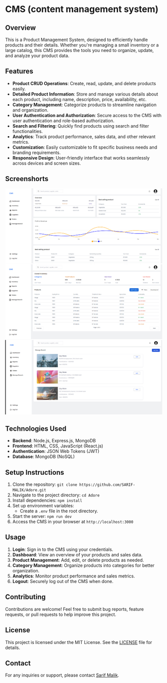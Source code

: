 # CMS (content management system)

## Overview
This is a Product Management System, designed to efficiently handle products and their details. Whether you're managing a small inventory or a large catalog, this CMS provides the tools you need to organize, update, and analyze your product data.

## Features
- **Product CRUD Operations**: Create, read, update, and delete products easily.
- **Detailed Product Information**: Store and manage various details about each product, including name, description, price, availability, etc.
- **Category Management**: Categorize products to streamline navigation and organization.
- **User Authentication and Authorization**: Secure access to the CMS with user authentication and role-based authorization.
- **Search and Filtering**: Quickly find products using search and filter functionalities.
- **Analytics**: Track product performance, sales data, and other relevant metrics.
- **Customization**: Easily customizable to fit specific business needs and branding requirements.
- **Responsive Design**: User-friendly interface that works seamlessly across devices and screen sizes.

## Screenshorts 
<img src='./public/assets/cms1.png'>
<img src='./public/assets/cms3.png'>
<img src='./public/assets/cms2.png'>

## Technologies Used
- **Backend**: Node.js, Express.js, MongoDB
- **Frontend**: HTML, CSS, JavaScript (React.js)
- **Authentication**: JSON Web Tokens (JWT)
- **Database**: MongoDB (NoSQL)

## Setup Instructions
1. Clone the repository: `git clone https://github.com/SARIF-MALIK/Adore.git`
2. Navigate to the project directory: `cd Adore`
3. Install dependencies: `npm install`
4. Set up environment variables:
   - Create a `.env` file in the root directory.
5. Start the server: `npm run dev`
6. Access the CMS in your browser at `http://localhost:3000`

## Usage
1. **Login**: Sign in to the CMS using your credentials.
2. **Dashboard**: View an overview of your products and sales data.
3. **Product Management**: Add, edit, or delete products as needed.
4. **Category Management**: Organize products into categories for better organization.
5. **Analytics**: Monitor product performance and sales metrics.
6. **Logout**: Securely log out of the CMS when done.

## Contributing
Contributions are welcome! Feel free to submit bug reports, feature requests, or pull requests to help improve this project.

## License
This project is licensed under the MIT License. See the [LICENSE](LICENSE) file for details.

## Contact
For any inquiries or support, please contact [Sarif Malik](mailto:sarif.malik@hotmail.com).